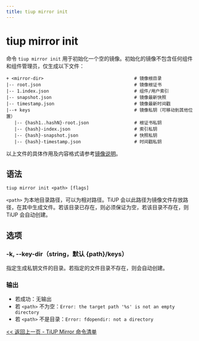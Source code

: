 ```yaml
---
title: tiup mirror init
---
```


# tiup mirror init

命令 `tiup mirror init` 用于初始化一个空的镜像。初始化的镜像不包含任何组件和组件管理员，仅生成以下文件：

```
+ <mirror-dir>                                  # 镜像根目录
|-- root.json                                   # 镜像根证书
|-- 1.index.json                                # 组件/用户索引
|-- snapshot.json                               # 镜像最新快照
|-- timestamp.json                              # 镜像最新时间戳                 
|--+ keys                                       # 镜像私钥（可移动到其他位置）
   |-- {hash1..hashN}-root.json                 # 根证书私钥
   |-- {hash}-index.json                        # 索引私钥
   |-- {hash}-snapshot.json                     # 快照私钥
   |-- {hash}-timestamp.json                    # 时间戳私钥
```

以上文件的具体作用及内容格式请参考[镜像说明](/tiup/tiup-mirror-reference.md)。

## 语法

```shell
tiup mirror init <path> [flags]
```

`<path>` 为本地目录路径，可以为相对路径。TiUP 会以此路径为镜像文件存放路径，在其中生成文件。若该目录已存在，则必须保证为空，若该目录不存在，则 TiUP 会自动创建。

## 选项

### -k, --key-dir（string，默认 {path}/keys）

指定生成私钥文件的目录。若指定的文件目录不存在，则会自动创建。

### 输出

- 若成功：无输出
- 若 `<path>` 不为空：`Error: the target path '%s' is not an empty directory`
- 若 `<path>` 不是目录：`Error: fdopendir: not a directory`

[<< 返回上一页 - TiUP Mirror 命令清单](/tiup/tiup-component-mirror.md#命令清单)